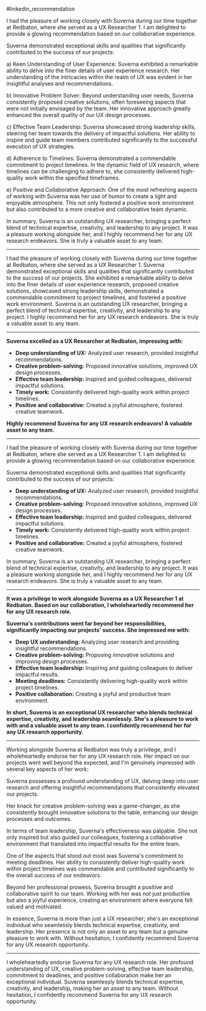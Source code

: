 #linkedin_recommendation

I had the pleasure of working closely with Suverna during our time together at Redbaton, where she served as a UX Researcher 1. I am delighted to provide a glowing recommendation based on our collaborative experience.

Suverna demonstrated exceptional skills and qualities that significantly contributed to the success of our projects:

a) Keen Understanding of User Experience: Suverna exhibited a remarkable ability to delve into the finer details of user experience research. Her understanding of the intricacies within the realm of UX was evident in her insightful analyses and recommendations.

b) Innovative Problem Solver: Beyond understanding user needs, Suverna consistently proposed creative solutions, often foreseeing aspects that were not initially envisaged by the team. Her innovative approach greatly enhanced the overall quality of our UX design processes.

c) Effective Team Leadership: Suverna showcased strong leadership skills, steering her team towards the delivery of impactful solutions. Her ability to inspire and guide team members contributed significantly to the successful execution of UX strategies.

d) Adherence to Timelines: Suverna demonstrated a commendable commitment to project timelines. In the dynamic field of UX research, where timelines can be challenging to adhere to, she consistently delivered high-quality work within the specified timeframes.

e) Positive and Collaborative Approach: One of the most refreshing aspects of working with Suverna was her use of humor to create a light and enjoyable atmosphere. This not only fostered a positive work environment but also contributed to a more creative and collaborative team dynamic.

In summary, Suverna is an outstanding UX researcher, bringing a perfect blend of technical expertise, creativity, and leadership to any project. It was a pleasure working alongside her, and I highly recommend her for any UX research endeavors. She is truly a valuable asset to any team.

---
I had the pleasure of working closely with Suverna during our time together at Redbaton, where she served as a UX Researcher 1. Suverna demonstrated exceptional skills and qualities that significantly contributed to the success of our projects. She exhibited a remarkable ability to delve into the finer details of user experience research, proposed creative solutions, showcased strong leadership skills, demonstrated a commendable commitment to project timelines, and fostered a positive work environment. Suverna is an outstanding UX researcher, bringing a perfect blend of technical expertise, creativity, and leadership to any project. I highly recommend her for any UX research endeavors. She is truly a valuable asset to any team.

---

**Suverna excelled as a UX Researcher at Redbaton, impressing with:**

- **Deep understanding of UX:** Analyzed user research, provided insightful recommendations.
- **Creative problem-solving:** Proposed innovative solutions, improved UX design processes.
- **Effective team leadership:** Inspired and guided colleagues, delivered impactful solutions.
- **Timely work:** Consistently delivered high-quality work within project timelines.
- **Positive and collaborative:** Created a joyful atmosphere, fostered creative teamwork.

**Highly recommend Suverna for any UX research endeavors! A valuable asset to any team.**

---

I had the pleasure of working closely with Suverna during our time together at Redbaton, where she served as a UX Researcher 1. I am delighted to provide a glowing recommendation based on our collaborative experience.

Suverna demonstrated exceptional skills and qualities that significantly contributed to the success of our projects:

- **Deep understanding of UX:** Analyzed user research, provided insightful recommendations.
- **Creative problem-solving:** Proposed innovative solutions, improved UX design processes.
- **Effective team leadership:** Inspired and guided colleagues, delivered impactful solutions.
- **Timely work:** Consistently delivered high-quality work within project timelines.
- **Positive and collaborative:** Created a joyful atmosphere, fostered creative teamwork.

In summary, Suverna is an outstanding UX researcher, bringing a perfect blend of technical expertise, creativity, and leadership to any project. It was a pleasure working alongside her, and I highly recommend her for any UX research endeavors. She is truly a valuable asset to any team.

---

**It was a privilege to work alongside Suverna as a UX Researcher 1 at Redbaton. Based on our collaboration, I wholeheartedly recommend her for any UX research role.**

**Suverna's contributions went far beyond her responsibilities, significantly impacting our projects' success. She impressed me with:**

- **Deep UX understanding:** Analyzing user research and providing insightful recommendations.
- **Creative problem-solving:** Proposing innovative solutions and improving design processes.
- **Effective team leadership:** Inspiring and guiding colleagues to deliver impactful results.
- **Meeting deadlines:** Consistently delivering high-quality work within project timelines.
- **Positive collaboration:** Creating a joyful and productive team environment.

**In short, Suverna is an exceptional UX researcher who blends technical expertise, creativity, and leadership seamlessly. She's a pleasure to work with and a valuable asset to any team. I confidently recommend her for any UX research opportunity.**


---

  
Working alongside Suverna at Redbaton was truly a privilege, and I wholeheartedly endorse her for any UX research role. Her impact on our projects went well beyond the expected, and I'm genuinely impressed with several key aspects of her work:

Suverna possesses a profound understanding of UX, delving deep into user research and offering insightful recommendations that consistently elevated our projects.

Her knack for creative problem-solving was a game-changer, as she consistently brought innovative solutions to the table, enhancing our design processes and outcomes.

In terms of team leadership, Suverna's effectiveness was palpable. She not only inspired but also guided our colleagues, fostering a collaborative environment that translated into impactful results for the entire team.

One of the aspects that stood out most was Suverna's commitment to meeting deadlines. Her ability to consistently deliver high-quality work within project timelines was commendable and contributed significantly to the overall success of our endeavors.

Beyond her professional prowess, Suverna brought a positive and collaborative spirit to our team. Working with her was not just productive but also a joyful experience, creating an environment where everyone felt valued and motivated.

In essence, Suverna is more than just a UX researcher; she's an exceptional individual who seamlessly blends technical expertise, creativity, and leadership. Her presence is not only an asset to any team but a genuine pleasure to work with. Without hesitation, I confidently recommend Suverna for any UX research opportunity.

---
  
I wholeheartedly endorse Suverna for any UX research role. Her profound understanding of UX, creative problem-solving, effective team leadership, commitment to deadlines, and positive collaboration make her an exceptional individual. Suverna seamlessly blends technical expertise, creativity, and leadership, making her an asset to any team. Without hesitation, I confidently recommend Suverna for any UX research opportunity.




